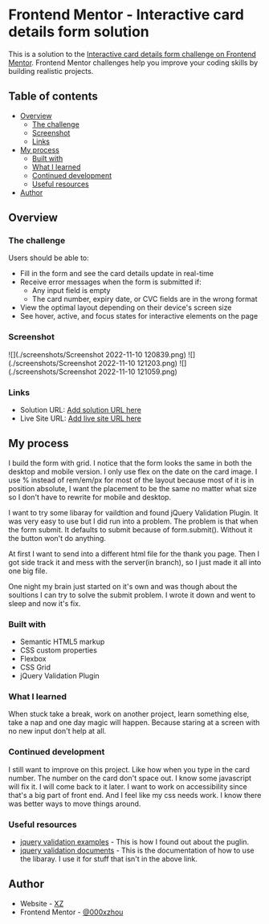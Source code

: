 # Frontend Mentor - Interactive card details form solution

This is a solution to the [Interactive card details form challenge on Frontend Mentor](https://www.frontendmentor.io/challenges/interactive-card-details-form-XpS8cKZDWw). Frontend Mentor challenges help you improve your coding skills by building realistic projects. 

## Table of contents

- [Overview](#overview)
  - [The challenge](#the-challenge)
  - [Screenshot](#screenshot)
  - [Links](#links)
- [My process](#my-process)
  - [Built with](#built-with)
  - [What I learned](#what-i-learned)
  - [Continued development](#continued-development)
  - [Useful resources](#useful-resources)
- [Author](#author)

## Overview

### The challenge

Users should be able to:

- Fill in the form and see the card details update in real-time
- Receive error messages when the form is submitted if:
  - Any input field is empty
  - The card number, expiry date, or CVC fields are in the wrong format
- View the optimal layout depending on their device's screen size
- See hover, active, and focus states for interactive elements on the page

### Screenshot

![](./screenshots/Screenshot 2022-11-10 120839.png)
![](./screenshots/Screenshot 2022-11-10 121203.png)
![](./screenshots/Screenshot 2022-11-10 121059.png)

### Links

- Solution URL: [Add solution URL here](https://github.com/000xzhou/interactive-card-details-form)
- Live Site URL: [Add live site URL here](https://000xzhou.github.io/interactive-card-details-form/)

## My process
I build the form with grid. I notice that the form looks the same in both the desktop and mobile version.
I only use flex on the date on the card image.
I use % instead of rem/em/px for most of the layout because most of it is in position absolute, I want the placement to be the same no matter what size so I don't have to rewrite for mobile and desktop.

I want to try some libaray for vaildtion and found jQuery Validation Plugin. It was very easy to use but I did run into a problem.
The problem is that when the form submit. It defaults to submit because of form.submit(). Without it the button won't do anything. 

At first I want to send into a different html file for the thank you page. Then I got side track it and mess with the server(in branch), so I just made it all into one big file.

One night my brain just started on it's own and was though about the soultions I can try to solve the submit problem. I wrote it down and went to sleep and now it's fix.

### Built with

- Semantic HTML5 markup
- CSS custom properties
- Flexbox
- CSS Grid
- jQuery Validation Plugin

### What I learned

When stuck take a break, work on another project, learn something else, take a nap and one day magic will happen.
Because staring at a screen with no new input don't help at all.

### Continued development

I still want to improve on this project. Like how when you type in the card number. The number on the card don't space out. I know some javascript will fix it. I will come back to it later.
I want to work on accessibility since that's a big part of front end.
And I feel like my css needs work. I know there was better ways to move things around.

### Useful resources

- [jquery validation examples](https://html.form.guide/jquery/validation-using-jquery-examples/) - This is how I found out about the puglin.
- [jquery validation documents](https://jqueryvalidation.org/documentation/) - This is the documentation of how to use the libaray. I use it for stuff that isn't in the above link.

## Author

- Website - [XZ](https://www.your-site.com)
- Frontend Mentor - [@000xzhou](https://www.frontendmentor.io/profile/000xzhou)

